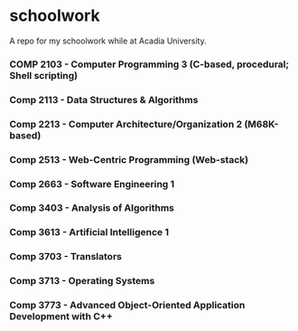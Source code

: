 # schoolwork
A repo for my schoolwork while at Acadia University.

### COMP 2103 - Computer Programming 3 (C-based, procedural; Shell scripting)
### Comp 2113 - Data Structures & Algorithms
### Comp 2213 - Computer Architecture/Organization 2 (M68K-based)
### Comp 2513 - Web-Centric Programming (Web-stack)
### Comp 2663 - Software Engineering 1
### Comp 3403 - Analysis of Algorithms
### Comp 3613 - Artificial Intelligence 1
### Comp 3703 - Translators
### Comp 3713 - Operating Systems
### Comp 3773 - Advanced Object-Oriented Application Development with C++
